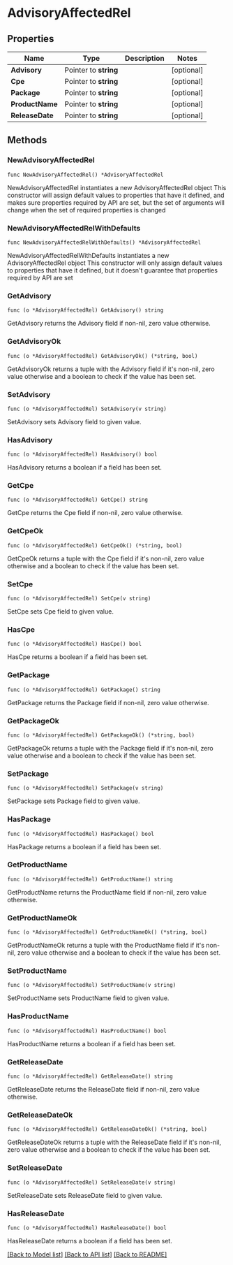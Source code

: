 # AdvisoryAffectedRel

## Properties

Name | Type | Description | Notes
------------ | ------------- | ------------- | -------------
**Advisory** | Pointer to **string** |  | [optional] 
**Cpe** | Pointer to **string** |  | [optional] 
**Package** | Pointer to **string** |  | [optional] 
**ProductName** | Pointer to **string** |  | [optional] 
**ReleaseDate** | Pointer to **string** |  | [optional] 

## Methods

### NewAdvisoryAffectedRel

`func NewAdvisoryAffectedRel() *AdvisoryAffectedRel`

NewAdvisoryAffectedRel instantiates a new AdvisoryAffectedRel object
This constructor will assign default values to properties that have it defined,
and makes sure properties required by API are set, but the set of arguments
will change when the set of required properties is changed

### NewAdvisoryAffectedRelWithDefaults

`func NewAdvisoryAffectedRelWithDefaults() *AdvisoryAffectedRel`

NewAdvisoryAffectedRelWithDefaults instantiates a new AdvisoryAffectedRel object
This constructor will only assign default values to properties that have it defined,
but it doesn't guarantee that properties required by API are set

### GetAdvisory

`func (o *AdvisoryAffectedRel) GetAdvisory() string`

GetAdvisory returns the Advisory field if non-nil, zero value otherwise.

### GetAdvisoryOk

`func (o *AdvisoryAffectedRel) GetAdvisoryOk() (*string, bool)`

GetAdvisoryOk returns a tuple with the Advisory field if it's non-nil, zero value otherwise
and a boolean to check if the value has been set.

### SetAdvisory

`func (o *AdvisoryAffectedRel) SetAdvisory(v string)`

SetAdvisory sets Advisory field to given value.

### HasAdvisory

`func (o *AdvisoryAffectedRel) HasAdvisory() bool`

HasAdvisory returns a boolean if a field has been set.

### GetCpe

`func (o *AdvisoryAffectedRel) GetCpe() string`

GetCpe returns the Cpe field if non-nil, zero value otherwise.

### GetCpeOk

`func (o *AdvisoryAffectedRel) GetCpeOk() (*string, bool)`

GetCpeOk returns a tuple with the Cpe field if it's non-nil, zero value otherwise
and a boolean to check if the value has been set.

### SetCpe

`func (o *AdvisoryAffectedRel) SetCpe(v string)`

SetCpe sets Cpe field to given value.

### HasCpe

`func (o *AdvisoryAffectedRel) HasCpe() bool`

HasCpe returns a boolean if a field has been set.

### GetPackage

`func (o *AdvisoryAffectedRel) GetPackage() string`

GetPackage returns the Package field if non-nil, zero value otherwise.

### GetPackageOk

`func (o *AdvisoryAffectedRel) GetPackageOk() (*string, bool)`

GetPackageOk returns a tuple with the Package field if it's non-nil, zero value otherwise
and a boolean to check if the value has been set.

### SetPackage

`func (o *AdvisoryAffectedRel) SetPackage(v string)`

SetPackage sets Package field to given value.

### HasPackage

`func (o *AdvisoryAffectedRel) HasPackage() bool`

HasPackage returns a boolean if a field has been set.

### GetProductName

`func (o *AdvisoryAffectedRel) GetProductName() string`

GetProductName returns the ProductName field if non-nil, zero value otherwise.

### GetProductNameOk

`func (o *AdvisoryAffectedRel) GetProductNameOk() (*string, bool)`

GetProductNameOk returns a tuple with the ProductName field if it's non-nil, zero value otherwise
and a boolean to check if the value has been set.

### SetProductName

`func (o *AdvisoryAffectedRel) SetProductName(v string)`

SetProductName sets ProductName field to given value.

### HasProductName

`func (o *AdvisoryAffectedRel) HasProductName() bool`

HasProductName returns a boolean if a field has been set.

### GetReleaseDate

`func (o *AdvisoryAffectedRel) GetReleaseDate() string`

GetReleaseDate returns the ReleaseDate field if non-nil, zero value otherwise.

### GetReleaseDateOk

`func (o *AdvisoryAffectedRel) GetReleaseDateOk() (*string, bool)`

GetReleaseDateOk returns a tuple with the ReleaseDate field if it's non-nil, zero value otherwise
and a boolean to check if the value has been set.

### SetReleaseDate

`func (o *AdvisoryAffectedRel) SetReleaseDate(v string)`

SetReleaseDate sets ReleaseDate field to given value.

### HasReleaseDate

`func (o *AdvisoryAffectedRel) HasReleaseDate() bool`

HasReleaseDate returns a boolean if a field has been set.


[[Back to Model list]](../README.md#documentation-for-models) [[Back to API list]](../README.md#documentation-for-api-endpoints) [[Back to README]](../README.md)


